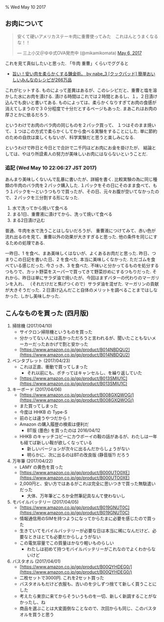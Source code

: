 % Wed May 10 2017

## お肉について

<blockquote class="twitter-tweet" data-lang="en"><p lang="ja" dir="ltr">安くて硬いアメリカステーキ肉に重曹使ってみた　これほんとうまくなるな！！</p>&mdash; 三上小又＠ゆゆ式OVA発売中 (@mikamikomata) <a href="https://twitter.com/mikamikomata/status/860850354598027264">May 6, 2017</a></blockquote>
<script async src="//platform.twitter.com/widgets.js" charset="utf-8"></script>

これを見て真似したいと思った.
「牛肉 重曹」くらいでググると

- [旨い！安い肉を柔らかくする錬金術。 by nabe_3 [クックパッド] 簡単おいしいみんなのレシピが266万品](https://cookpad.com/recipe/2562324)

これがヒットする.
ものによって差異はあるが、このレシピだと、重曹と塩を溶かした水にお肉を漬ける.
漬ける時間はこれでは２時間とあるし、１，２日漬け込んでも良いと書いてある.
ものによっては、柔らかくなりすぎてお肉の食感が消えてしまうので３０分程度で十分だとするページもあった. まあこれはお肉の厚さとかに依るだろう.

というわけでお肉のバラ肉の同じものを２パック買って、
１つはそのまま焼いて、１つはこの方式で柔らかくしてから食べる実験をすることにした.
単に節約のための自炊は楽しくもないが、科学実験だと思うと楽しみになる.

というわけで昨日と今日とで合計で二千円ほどお肉にお金を掛けたが、
結論としては、やはり所詮素人の努力が美味しいお肉にはならないということだ.

### 追記 (Wed May 10 22:06:27 JST 2017)

あんまり美味しくないんで乱暴に書いたが、詳細を書く.
比較実験の為に同じ種類の牛肉のバラ肉を２パック購入した.
１パックをその日にそのまま食べて、もう１パックを〜というつもりで買ったが、その日、元々お腹が空いてなかったので、２パックを三分割する形になった.

1. 水で洗ってから焼いて食べる
1. まる1日、重曹液に漬けてから、洗って焼いて食べる
1. まる2日漬け込む

普通、牛肉を水で洗うことはしないだろうが、
重曹液につけてみて、赤い色が流れ出るのを見て、重曹以外の効果が大きすぎると思った.
他の条件を同じにするための処理である.

一昨日、1 を食べ、まあ美味しくはないが、よくあるお肉だと思った.
昨日、つまりこの日記を書いた日、2 を食べた.
本当に美味しくなかった.
ただゴムを食べている感じだった.
今さっき、3 を食べた.
不味いと分かってるものを処分するつもりで、カット野菜をスーパーで買ってきて野菜炒めにするつもりだった.
それから、昨日は単にサラダ油で焼いたが、今回はまずバターの代わりのマーガリンを入れ、
（それだけだと焦げつくので）サラダ油を混ぜた.
マーガリンの貢献が大きそうだった.
２日漬け込んだこと自体のメリットを調べることまではしなかった.
しかし美味しかった.

## こんなものを買った (四月版)

1. 掃除機 (2017/04/10)
    - サイクロン掃除機というものを買った
    - 分かってない人には高かっただろうと言われるが、聞いたこともないメーカーだったおかげで割と安かった
    - [https://www.amazon.co.jp/gp/product/B014NBDQU2](https://www.amazon.co.jp/gp/product/B014NBDQU2)
1. ペンタブレット (2017/04/23)
    - これは正直、衝動で買ってしまった
        - それ以前にも、ポチってはキャンセルし、を繰り返していた
    - [https://www.amazon.co.jp/gp/product/B013SMIU1C](https://www.amazon.co.jp/gp/product/B013SMIU1C)
1. キーボード (2017/04/06)
    - [https://www.amazon.co.jp/gp/product/B008GXQWOG/](https://www.amazon.co.jp/gp/product/B008GXQWOG/)
    - また買ってしまった
    - 今度は HHKB の Type-S
    - 前のとは違うやつだから！
    - Amazon の購入履歴の検索は便利だ
        - BT版 (墨色) を買ったのは 2016/04/12
    - HHKB のキャッチコピーにカウボーイの鞍の話があるが、わたしは一年も経てば新しい鞍が欲しくなっている
        - 新しいバージョンが次々に出るんだからしょうがない
        - 明らかに、次に出るのはBTの改良版 (静音版?) だろう
1. 万年筆 (2017/04/22)
    - LAMY の黄色を買った
    - [https://www.amazon.co.jp/gp/product/B000UTO0XE](https://www.amazon.co.jp/gp/product/B000UTO0XE)
    - 2,000円と、安い方ではあるがこれは完全に思いつきで買った無駄遣いだった
        - 大体、万年筆どころか全然筆記具なんて使わないし
1. モバイルバッテリー (2017/04/05)
    - [https://www.amazon.co.jp/gp/product/B019GNUT0C](https://www.amazon.co.jp/gp/product/B019GNUT0C)
    - 情報通信用のSIMを持つようになってからたまに必要を感じたので買った
    - 生きていてモバイルバッテリーが必要な日は本当に稀になんだけど、必要なときはとても必要だからしょうがない
    - この電気容量でこの質量はかなり軽いものらしい
        - わたしは初めて持つモバイルバッテリーがこれなのでよくわからないけど
1. バスタオル (2017/04/01)
    - [https://www.amazon.co.jp/gp/product/B00QYHDEG0/](https://www.amazon.co.jp/gp/product/B00QYHDEG0/)
    - 二枚セットで3000円. これを2セット買った
    - バスタオルもだけど衣服も、古いのを少しずつ捨てて新しく買うことにした
    - 考えたら東京に来てからそういうものを一切、新しく新調することがなかったし、ね
    - 商品を選ぶことは大変面倒なことなので、次回からも同じ、このバスタオルを買うと思う
